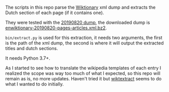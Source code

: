 
The scripts in this repo parse the [Wiktionary](https://en.wiktionary.org/) xml dump and extracts the Dutch section of each page (if it contains one).

They were tested with the [20190820 dump](https://dumps.wikimedia.org/enwiktionary/20190820/), the downloaded dump is [enwiktionary-20190820-pages-articles.xml.bz2](https://dumps.wikimedia.org/enwiktionary/20190820/enwiktionary-20190820-pages-articles.xml.bz2).

`bin/extract.py` is used for this extraction, it needs two arguments, the first is the path of the xml dump, the second is where it will output the extracted titles and dutch sections.

It needs Python 3.7+.


As I started to see how to translate the wikipedia templates of each entry I realized the scope was way too much of what I expected, so this repo will remain as is, no more updates. Haven't tried it but [wiktextract](https://github.com/tatuylonen/wiktextract) seems to do what I wanted to do initially.
